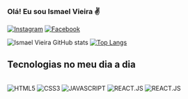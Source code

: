 ### Olá! Eu sou Ismael Vieira ✌
[![Instagram](https://img.shields.io/badge/Instagram-E4405F?style=for-the-badge&logo=instagram&logoColor=white)](https://www.instagram.com/leo_vieira796/)
[![Facebook](https://img.shields.io/badge/Facebook-1877F2?style=for-the-badge&logo=facebook&logoColor=white)](https://www.facebook.com/ismael.vieira.1671/?locale=pt_BR)


![Ismael Vieira GitHub stats](https://github-readme-stats.vercel.app/api?username=ismaelvieira12&show_icons=true&theme=dracula)
[![Top Langs](https://github-readme-stats.vercel.app/api/top-langs/?username=ismaelvieira12&layout=donut)](https://github.com/ismaelvieira12)

## Tecnologias no meu dia a dia

<div><br/>
    <img alignm="center" alt="HTML5" src="https://img.shields.io/badge/HTML5-E34F26?style=for-the-badge&logo=html5&logoColor=white">
    <img alignm="center" alt="CSS3" src="https://img.shields.io/badge/CSS3-1572B6?style=for-the-badge&logo=css3&logoColor=white">
    <img alignm="center" alt="JAVASCRIPT" src="https://img.shields.io/badge/JavaScript-F7DF1E?style=for-the-badge&logo=javascript&logoColor=black">
    <img alignm="center" alt="REACT.JS" src="https://img.shields.io/badge/React-283845?style=for-the-badge&logo=react&logoColor=61DAFB">
    <img alignm="center" alt="REACT.JS" src="https://img.shields.io/badge/MySQL-005C84?style=for-the-badge&logo=mysql&logoColor=white">
</div>
